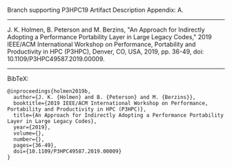 Branch supporting P3HPC19 Artifact Description Appendix: A.

---
J. K. Holmen, B. Peterson and M. Berzins, "An Approach for Indirectly Adopting a Performance Portability Layer in Large Legacy Codes," 2019 IEEE/ACM International Workshop on Performance, Portability and Productivity in HPC (P3HPC), Denver, CO, USA, 2019, pp. 36-49, doi: 10.1109/P3HPC49587.2019.00009.

---
BibTeX:

```
@inproceedings{holmen2019b,
  author={J. K. {Holmen} and B. {Peterson} and M. {Berzins}},
  booktitle={2019 IEEE/ACM International Workshop on Performance, Portability and Productivity in HPC (P3HPC)}, 
  title={An Approach for Indirectly Adopting a Performance Portability Layer in Large Legacy Codes}, 
  year={2019},
  volume={},
  number={},
  pages={36-49},
  doi={10.1109/P3HPC49587.2019.00009}
}
```
